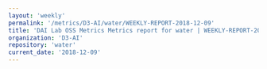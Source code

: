 ```yaml
---
layout: 'weekly'
permalink: '/metrics/D3-AI/water/WEEKLY-REPORT-2018-12-09'
title: 'DAI Lab OSS Metrics Metrics report for water | WEEKLY-REPORT-2018-12-09'
organization: 'D3-AI'
repository: 'water'
current_date: '2018-12-09'
---
```

